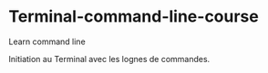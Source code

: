 # Terminal-command-line-course
Learn command line 

Initiation au Terminal avec les lognes de commandes.
